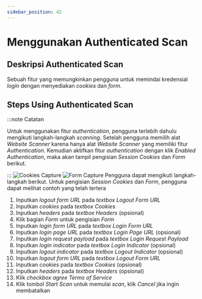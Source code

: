 ```yaml
---
sidebar_position: 42
---
```


# Menggunakan Authenticated Scan

## Deskripsi Authenticated Scan
Sebuah fitur yang memungkinkan pengguna untuk memindai kredensial *login* dengan menyediakan *cookies* dan *form*.

## Steps Using Authenticated Scan

:::note Catatan

Untuk menggunakan fitur *authentication*, pengguna terlebih dahulu mengikuti langkah-langkah *scanning*. Setelah pengguna memilih alat *Website Scanner* karena hanya alat *Website Scanner* yang memiliki fitur *Authentication*. Kemudian aktifkan  fitur *authentication* dengan klik *Enabled Authentication*,  maka akan tampil pengisian *Session Cookies* dan *Form* berikut.

:::
![Cookies Capture](/img/capture/cookies.png) ![Form Capture](/img/capture/form.png)
Pengguna dapat mengikuti langkah-langkah berikut.
Untuk pengisian *Session Cookies* dan *Form*, pengguna dapat melihat contoh yang telah tertera
1. Inputkan *logout form URL* pada *textbox Logout Form URL*
2. Inputkan *cookies* pada *textbox Cookies*
3. Inputkan *headers* pada *textbox Headers* (opsional)
4. Klik bagian *Form* untuk pengisian *Form*
5. Inputkan *login form URL* pada *textbox Login Form URL*
6. Inputkan *login page URL* pada *textbox Login Page URL* (opsional)
7. Inputkan *login request payload* pada *textbox Login Request Payload* 
8. Inputkan *login indicator* pada *textbox Login Indicator* (opsional)
9. Inputkan *logout indicator* pada *textbox Logout Indicator* (opsional)
10. Inputkan *logout form URL* pada *textbox Logout Form URL*
11. Inputkan *cookies* pada *textbox Cookies* (opsional)
12. Inputkan *headers* pada *textbox Headers* (opsional)
13. Klik *checkbox agree Terms of Service*
14. Klik tombol *Start Scan* untuk memulai *scan*, klik *Cancel* jika ingin membatalkan
